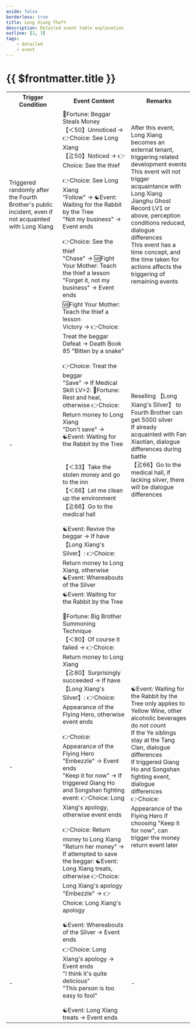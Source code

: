 ```yaml
---
aside: false
borderless: true
title: Long Xiang Theft
description: Detailed event table explanation
outline: [2, 3]
tags:
    - detailed
    - event
---
```


# {{ $frontmatter.title }}

<Table class="timeline-table">
    <tr class="timeline-header">
        <th>Trigger Condition</th>
        <th>Event Content</th>
        <th>Remarks</th>
    </tr>
	<tr>
		<td>
			Triggered randomly after the Fourth Brother's public incident, even if not acquainted with Long Xiang<br>
		</td>
		<td>
			<span title="
Personality Correction (Coward +20 Cautious +10 Brave -10 Reckless -20)
Jianghu Ghost Record LV1 or above, perception changed to ≥20
			">🎲Fortune: Beggar Steals Money </span> <br>
			<span title="Reputation -1, Morality -1, Adaptability +1, Luck -1, Favorability with Songshan Sect -1">【＜50】Unnoticed → 👉Choice: See Long Xiang </span> <br>
			<span title="Reputation +1, Morality +1, Personality +1, Luck +1">【≧50】Noticed → 👉Choice: See the thief</span> <br>
			<br>
			👉Choice: See Long Xiang <br>
			"Follow" → ☯Event: Waiting for the Rabbit by the Tree <br>
			"Not my business" → Event ends <br>
			<br>
			👉Choice: See the thief <br>
			<span title="Morality +1, Personality +1">"Chase" → 🆚Fight Your Mother: Teach the thief a lesson </span> <br>
			<span title="Morality -1, Personality -1, Adaptability +1">"Forget it, not my business" → Event ends</span> <br>
		</td>
		<td>
			After this event, Long Xiang becomes an external tenant, triggering related development events <br>
			This event will not trigger acquaintance with Long Xiang <br>
			Jianghu Ghost Record LV1 or above, perception conditions reduced, dialogue differences <br>
			This event has a time concept, and the time taken for actions affects the triggering of remaining events <br>
		</td>
	</tr>
	<tr>
		<td>-</td>
		<td>
			<span title="
Third round Snake Raid
Third round Dog Assist
Fifth round Fan Xiaotian Assist
			">🆚Fight Your Mother: Teach the thief a lesson </span> <br>
			<span title="
Within five rounds: Martial Arts +4, Fan Xiaotian +1, obtain 【Long Xiang's Silver】
After five rounds: Martial Arts +2, Fan Xiaotian +1, obtain 【Long Xiang's Silver】
			">Victory → 👉Choice: Treat the beggar </span> <br>
			Defeat → Death Book 85 "Bitten by a snake" <br>
			<br>
			👉Choice: Treat the beggar <br>
			<span title="
Morality +1
Medical Skill LV=0: Reputation +1, Silver +1000, Song Bei +1
Medical Skill LV≦2: Morality +2, Personality +1
Medical Skill LV>2: Morality +2, Personality +1
			">"Save" → If Medical Skill LV>2: 🎲Fortune: Rest and heal, otherwise 👉Choice: Return money to Long Xiang </span> <br>
			<span title="Morality -1, Personality -1, Adaptability +1">"Don't save" → ☯Event: Waiting for the Rabbit by the Tree </span> <br>
			<br>
			<span title="Fortune: Rest and heal → ☯Event: Revive the beggar"></span> <br>
			<span title="Lose 【Long Xiang's Silver】">【＜33】Take the stolen money and go to the inn </span> <br>
			<span title="
Morality >40: Adaptability -1
Morality ≦40: Adaptability +1
			">【＜66】Let me clean up the environment </span> <br>
			<span title="
Morality ≦40: Morality +1
Morality >40: Morality +1, Silver check
Silver ≥500: Silver -500
Silver <500: No effect
			">【≧66】Go to the medical hall </span> <br>
			<br>
			<span title="Reputation +3, Tang Zheng +2, Tang Zhongling +1, Gain the title 'Sharp-eyed Physician'">☯Event: Revive the beggar → If have 【Long Xiang's Silver】: 👉Choice: Return money to Long Xiang, otherwise ☯Event: Whereabouts of the Silver</span> <br>
		</td>
		<td>
			Reselling 【Long Xiang's Silver】 to Fourth Brother can get 5000 silver <br>
			If already acquainted with Fan Xiaotian, dialogue differences during battle <br>
			【≧66】Go to the medical hall, if lacking silver, there will be dialogue differences <br>
		</td>
	</tr>
	<tr>
		<td>-</td>
		<td>
			<span title="
Have Yellow Wine: Lose 【Yellow Wine】
No Yellow Wine: Silver check
Silver ≥100: Silver -100
Silver <100: Morality -2
			">☯Event: Waiting for the Rabbit by the Tree </span> <br>
			<br>
			🎲Fortune: Big Brother Summoning Technique <br>
			<span title="Long Xiang +1">【＜80】Of course it failed → 👉Choice: Return money to Long Xiang</span> <br>
			【≧80】Surprisingly succeeded → If have 【Long Xiang's Silver】: 👉Choice: Appearance of the Flying Hero, otherwise event ends <br>
			<br>
			👉Choice: Appearance of the Flying Hero <br>
			<span title="Morality -2">"Embezzle" → Event ends </span> <br>
			<span title="
Triggered Giang Ho and Songshan fighting: Hidden Weapon +1, Reputation -1, Adaptability +1, Luck +1, Li Fugui +1, Heart Phase +30
			">"Keep it for now" → If triggered Giang Ho and Songshan fighting event: 👉Choice: Long Xiang's apology, otherwise event ends </span> <br>
			<br>
			👉Choice: Return money to Long Xiang <br>
			<span title="
Attempt to save the beggar: Long Xiang +2
Do not save the beggar: Long Xiang +3
			">"Return her money" → If attempted to save the beggar: ☯Event: Long Xiang treats, otherwise 👉Choice: Long Xiang's apology </span> <br>
			<span title="Morality -2, Personality +1">"Embezzle" → 👉Choice: Long Xiang's apology </span> <br>
			<br>
			<span title="Have sibling affinity: Long Xiang +1">☯Event: Whereabouts of the Silver → Event ends</span> <br>
		</td>
		<td>
			☯Event: Waiting for the Rabbit by the Tree only applies to Yellow Wine, other alcoholic beverages do not count <br>
			If the Ye siblings stay at the Tang Clan, dialogue differences <br>
			If triggered Giang Ho and Songshan fighting event, dialogue differences <br>
			👉Choice: Appearance of the Flying Hero If choosing "Keep it for now", can trigger the money return event later <br>
		</td>
	</tr>
	<tr>
		<td>-</td>
		<td>
			👉Choice: Long Xiang's apology → Event ends <br>
			<span title="Change of heart +8">"I think it's quite delicious" </span> <br>
			"This person is too easy to fool" <br>
			<br>
			<span title="Long Xiang +2">☯Event: Long Xiang treats → Event ends</span> <br>
		</td>
		<td>-</td>
	</tr>
</table>
